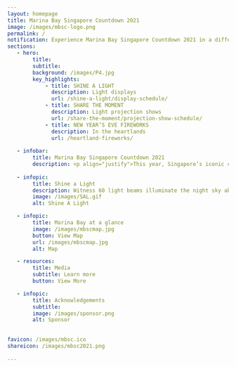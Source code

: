 ```yaml
---
layout: homepage
title: Marina Bay Singapore Countdown 2021
image: /images/mbsc-logo.png
permalink: /
notification: Experience Marina Bay Singapore Countdown 2021 in a different light!
sections:
   - hero:
        title: 
        subtitle: 
        background: /images/P4.jpg
        key_highlights:
            - title: SHINE A LIGHT 
              description: Light displays
              url: /shine-a-light/display-schedule/
            - title: SHARE THE MOMENT
              description: Light projection shows
              url: /share-the-moment/projection-show-schedule/
            - title: NEW YEAR’S EVE FIREWORKS
              description: In the heartlands
              url: /heartland-fireworks/
                        
   - infobar:
        title: Marina Bay Singapore Countdown 2021 
        description: <p align="justify">This year, Singapore’s iconic countdown event, Marina Bay Singapore Countdown (MBSC) 2021, takes on a different format to bring people from all walks of life together to reflect on 2020 and to celebrate our hopes and aspirations for the coming year.</p>
   
   - infopic:
        title: Shine a Light 
        description: Witness 60 light beams illuminate the night sky above The Promontory for Shine a Light! Designed to symbolise unity, positivity and resilience, the display represents a guiding beacon that underpins Singapore’s spirit.
        image: /images/SAL.gif
        alt: Shine A Light

   - infopic:
        title: Marina Bay at a glance
        image: /images/mbscmap.jpg
        button: View Map
        url: /images/mbscmap.jpg
        alt: Map 

   - resources:
        title: Media
        subtitle: Learn more
        button: View More  

   - infopic:
        title: Acknowledgements
        subtitle:
        image: /images/sponsor.png
        alt: Sponsor
      
        
favicon: /images/mbsc.ico
shareicon: /images/mbsc2021.png        
       
---
```

